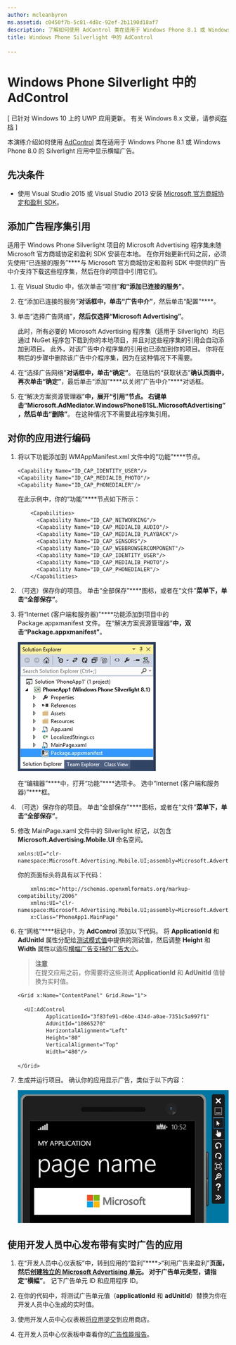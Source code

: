 ```yaml
---
author: mcleanbyron
ms.assetid: c0450f7b-5c81-4d8c-92ef-2b1190d18af7
description: 了解如何使用 AdControl 类在适用于 Windows Phone 8.1 或 Windows Phone 8.0 的 Silverlight 应用中显示横幅广告。
title: Windows Phone Silverlight 中的 AdControl

---
```


# Windows Phone Silverlight 中的 AdControl


\[ 已针对 Windows 10 上的 UWP 应用更新。 有关 Windows 8.x 文章，请参阅[存档](http://go.microsoft.com/fwlink/p/?linkid=619132) \]

本演练介绍如何使用 [AdControl](https://msdn.microsoft.com/library/windows/apps/hh524191.aspx) 类在适用于 Windows Phone 8.1 或 Windows Phone 8.0 的 Silverlight 应用中显示横幅广告。

## 先决条件

*  使用 Visual Studio 2015 或 Visual Studio 2013 安装 [Microsoft 官方商城协定和盈利 SDK](http://aka.ms/store-em-sdk)。


## 添加广告程序集引用

适用于 Windows Phone Silverlight 项目的 Microsoft Advertising 程序集未随 Microsoft 官方商城协定和盈利 SDK 安装在本地。 在你开始更新代码之前，必须先使用“已连接的服务”****与 Microsoft 官方商城协定和盈利 SDK 中提供的广告中介支持下载这些程序集，然后在你的项目中引用它们。

1.  在 Visual Studio 中，依次单击“项目”****和“添加已连接的服务”****。

2.  在“添加已连接的服务”****对话框中，单击“广告中介”****，然后单击“配置”****。

3.  单击“选择广告网络”****，然后仅选择“Microsoft Advertising”****。

    此时，所有必要的 Microsoft Advertising 程序集（适用于 Silverlight）均已通过 NuGet 程序包下载到你的本地项目，并且对这些程序集的引用会自动添加到项目。 此外，对该广告中介程序集的引用也已添加到你的项目。 你将在稍后的步骤中删除该广告中介程序集，因为在这种情况下不需要。

4.  在“选择广告网络”****对话框中，单击“确定”****。 在随后的“获取状态”****确认页面中，再次单击“确定”****，最后单击“添加”****以关闭“广告中介”****对话框。

5.  在“解决方案资源管理器”****中，展开“引用”****节点。 右键单击“Microsoft.AdMediator.WindowsPhone81SL.MicrosoftAdvertising”****，然后单击“删除”****。 在这种情况下不需要此程序集引用。

## 对你的应用进行编码


1.  将以下功能添加到 WMAppManifest.xml 文件中的“功能”****节点。

    ``` syntax
    <Capability Name="ID_CAP_IDENTITY_USER"/>
    <Capability Name="ID_CAP_MEDIALIB_PHOTO"/>
    <Capability Name="ID_CAP_PHONEDIALER"/>
    ```

    在此示例中，你的“功能”****节点如下所示：

    ``` syntax
        <Capabilities>
          <Capability Name="ID_CAP_NETWORKING"/>
          <Capability Name="ID_CAP_MEDIALIB_AUDIO"/>
          <Capability Name="ID_CAP_MEDIALIB_PLAYBACK"/>
          <Capability Name="ID_CAP_SENSORS"/>
          <Capability Name="ID_CAP_WEBBROWSERCOMPONENT"/>
          <Capability Name="ID_CAP_IDENTITY_USER"/>
          <Capability Name="ID_CAP_MEDIALIB_PHOTO"/>
          <Capability Name="ID_CAP_PHONEDIALER"/>
        </Capabilities>
    ```

2.  （可选）保存你的项目。 单击“全部保存”****图标，或者在“文件”****菜单下，单击“全部保存”****。

3.  将“Internet (客户端和服务器)”****功能添加到项目中的 Package.appxmanifest 文件。 在“解决方案资源管理器”****中，双击“Package.appxmanifest”****。

    ![wp81silverlightmarkup\-solutionexplorer\-packageappxmanifest](images/13-b98c2a1a-69c3-4018-be0a-6ce010e703e7.jpg)

    在“编辑器”****中，打开“功能”****选项卡。 选中“Internet (客户端和服务器)”****框。

4.  （可选）保存你的项目。 单击“全部保存”****图标，或者在“文件”****菜单下，单击“全部保存”****。

5.  修改 MainPage.xaml 文件中的 Silverlight 标记，以包含 **Microsoft.Advertising.Mobile.UI** 命名空间。

    ``` syntax
    xmlns:UI="clr-namespace:Microsoft.Advertising.Mobile.UI;assembly=Microsoft.Advertising.Mobile.UI"
    ```

    你的页面标头将具有以下代码：

    ``` syntax
        xmlns:mc="http://schemas.openxmlformats.org/markup-compatibility/2006"
        xmlns:UI="clr-namespace:Microsoft.Advertising.Mobile.UI;assembly=Microsoft.Advertising.Mobile.UI"
        x:Class="PhoneApp1.MainPage"
    ```

6.  在“网格”****标记中，为 **AdControl** 添加以下代码。 将 **ApplicationId** 和 **AdUnitId** 属性分配给[测试模式值](test-mode-values.md)中提供的测试值，然后调整 **Height** 和 **Width** 属性以适应[横幅广告支持的广告大小](supported-ad-sizes-for-banner-ads.md)。

    > **注意**  
    在提交应用之前，你需要将这些测试 **ApplicationId** 和 **AdUnitId** 值替换为实时值。

    ``` syntax
    <Grid x:Name="ContentPanel" Grid.Row="1">

      <UI:AdControl
             ApplicationId="3f83fe91-d6be-434d-a0ae-7351c5a997f1"
             AdUnitId="10865270"
             HorizontalAlignment="Left"
             Height="80"
             VerticalAlignment="Top"
             Width="480"/>

    </Grid>
    ```

7.  生成并运行项目。 确认你的应用显示广告，类似于以下内容：

    ![wp81silverlight\-emulatorwithad](images/13-8db1492f-ae1d-439b-9b78-bed8e22fe996.jpg)

## 使用开发人员中心发布带有实时广告的应用


1.  在“开发人员中心仪表板”中，转到应用的“盈利”****&gt;“利用广告来盈利”****页面，然后[创建独立的 Microsoft Advertising 单元](../publish/monetize-with-ads.md)。 对于广告单元类型，请指定“横幅”****。 记下广告单元 ID 和应用程序 ID。

2.  在你的代码中，将测试广告单元值（**applicationId** 和 **adUnitId**）替换为你在开发人员中心生成的实时值。

3.  使用开发人员中心仪表板[将应用提交](../publish/app-submissions.md)到应用商店。

4.  在开发人员中心仪表板中查看你的[广告性能报告](../publish/advertising-performance-report.md)。


 


<!--HONumber=May16_HO2-->



